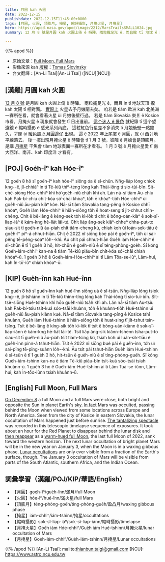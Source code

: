```yaml
---
title: 月圓 kah 火圓
date: 2022-12-15
publishdate: 2022-12-15T11:45:00+0800
tags: [月圓, 火圓, 頂膨月, 掩星, 縮時攝影, 月掩火星, 月掩星]
hero: https://apod.nasa.gov/apod/image/2212/MarsTrailsSMALL1024.jpg
summary: 12 月 8 號是月圓 kah 火圓上倚 ê 時陣，兩粒攏足光 ê，而且攏 tī 地球 ê 天空看起來，in 攏 tī 太陽 ê 相對面。

---
```


{{% apod %}}

- 原始文章：[Full Moon, Full Mars](https://apod.nasa.gov/apod/ap221215.html)
- 影像來源 kah [版權][copyright]：[Tomas Slovinsky](https://slovinsky.art/#about)
- 台文翻譯：[An-Li Tsai][An-Li Tsai] ([NCU][NCU])

## [漢羅] 月圓 kah 火圓
[12 月 8 號][On December 8] 是月圓 kah 火圓上倚 ê 時陣。
兩粒攏足光 ê，而且 in tī 地球天頂 攏 kah 太陽 tī 相對面。
[實際上][In fact] 火星去予月娘閘去矣。
咱若是 tiàm 歐洲 kah 北美洲一寡所在看，就會看著火星 ùi 月娘後壁行過。
若是 tiàm Slovakia 東爿 ê Kosice 市看，月掩火星 ê 現象就會發生 tī 日出進前。
[這个迷人 ê 景色][The tantalizing spectacle] 就紀錄 tī 這个望遠鏡 ê 縮時攝影 ê 感光系列內底。
這粒紅色行星差不多消失 tī 月娘後壁一點鐘久，才閣 ùi [暖色調 ê 月圓邊仔][warm-hued full Moon t] [出現][then reappear t]。
這 ê 2022 年上尾擺 ê 月圓，就 ùi 西爿地平線落去。
後一擺出現月掩火星 ê 時陣會 tī 1 月 3 號，彼陣 ê 月娘會是頂膨月。
是講 [月掩星][Lunar occultations] 干焦會 tiàm 地球表面一寡所在才看有。
1 月 3 號 ê 月掩火星愛 tī 南大西洋、南非、kah 印度洋 才看有。

## [POJ] Goe̍h-îⁿ kah Hóe-îⁿ
12 goe̍h 8 hō sī goe̍h-îⁿ kah hóe-îⁿ siōng óa ê sî-chūn.
Nn̄g-lia̍p lóng chiok kng--ê, jî-chhiáⁿ in tī Tē-kiû thiⁿ-téng lóng kah Thài-iông tī sio-tùi-bīn.
Si̍t-chè-siōng Hóe-chhiⁿ khì hō͘ goe̍h-niû cha̍h khì ah.
Lán nā-sī tiàm Au-chiu kah Pak-bí-chiu chi̍t-kóa só͘-chāi khòaⁿ, to̍h ē khòaⁿ-tio̍h Hóe-chhiⁿ ùi goe̍h-niû āu-piah kiâⁿ kòe.
Nā-sī tiàm Slovakia tang-pêng ê Kosice chhī khòaⁿ, Goe̍h iám Hóe-chhiⁿ ê hiān-siōng to̍h ē hoat-seng tī ji̍t-chhut chìn-chêng.
Chit ê bê-lâng ê kéng-sek to̍h kì-lo̍k tī chit ê bōng-oán-kiàⁿ ê sok-sî-liap-iáⁿ ê kám-kng hē-lia̍t lāi-té.
Chit lia̍p âng-sek kiâⁿ-chheⁿ chha-put-to siau-sit tī goe̍h-niû āu-piah chi̍t tiám-cheng kú, chiah koh ùi loán-sek-tiāu ê goe̍h-îⁿ piⁿ-á chhut-hiān.
Chit ê 2022 nî siōng bóe pái ê goe̍h-îⁿ, to̍h ùi sai-pêng tē-pêng-sòaⁿ lo̍h--khì.
Āu chi̍t pái chhut-hiān Goe̍h iám Hóe-chhiⁿ ê sî-chūn ē tī 1 goe̍h 3 hō, hit-chūn ê goe̍h-niû ē sī téng-phòng-goe̍h.
Sī kóng Goe̍h-iám-chhiⁿ kan-na ē tiàm Tē-kiû piáu-bīn chi̍t-kóa só͘-chāi chiah khòaⁿ-ū.
1 goe̍h 3 hō ê Goe̍h-iám-Hóe-chhiⁿ ài tī Lâm Tōa-se-iûⁿ, Lâm-hui, kah Ìn-tō͘-iûⁿ chiah khòaⁿ-ū.

## [KIP] Gue̍h-înn kah Hué-înn
12 gue̍h 8 hō sī gue̍h-înn kah hué-înn siōng uá ê sî-tsūn.
Nn̄g-lia̍p lóng tsiok kng--ê, jî-tshiánn in tī Tē-kiû thinn-tíng lóng kah Thài-iông tī sio-tuì-bīn.
Si̍t-tsè-siōng Hué-tshinn khì hōo gue̍h-niû tsa̍h khì ah.
Lán nā-sī tiàm Au-tsiu kah Pak-bí-tsiu tsi̍t-kuá sóo-tsāi khuànn, to̍h ē khuànn-tio̍h Hué-tshinn uì gue̍h-niû āu-piah kiânn kuè.
Nā-sī tiàm Slovakia tang-pîng ê Kosice tshī khuànn, Gue̍h iám Hué-tshinn ê hiān-siōng to̍h ē huat-sing tī ji̍t-tshut tsìn-tsîng.
Tsit ê bê-lâng ê kíng-sik to̍h kì-lo̍k tī tsit ê bōng-uán-kiànn ê sok-sî-liap-iánn ê kám-kng hē-lia̍t lāi-té.
Tsit lia̍p âng-sik kiânn-tshenn tsha-put-to siau-sit tī gue̍h-niû āu-piah tsi̍t tiám-tsing kú, tsiah koh uì luán-sik-tiāu ê gue̍h-înn pinn-á tshut-hiān.
Tsit ê 2022 nî siōng bué pái ê gue̍h-înn, to̍h uì sai-pîng tē-pîng-suànn lo̍h--khì.
Āu tsi̍t pái tshut-hiān Gue̍h iám Hué-tshinn ê sî-tsūn ē tī 1 gue̍h 3 hō, hit-tsūn ê gue̍h-niû ē sī tíng-phòng-gue̍h.
Sī kóng Gue̍h-iám-tshinn kan-na ē tiàm Tē-kiû piáu-bīn tsi̍t-kuá sóo-tsāi tsiah khuànn-ū.
1 gue̍h 3 hō ê Gue̍h-iám-Hué-tshinn ài tī Lâm Tuā-se-iûnn, Lâm-hui, kah Ìn-tōo-iûnn tsiah khuànn-ū.

## [English] Full Moon, Full Mars
[On December 8][On December 8] a full Moon and a full Mars were close, both bright and opposite the Sun in planet Earth's sky.
[In fact][In fact] Mars was occulted, passing behind the Moon when viewed from some locations across Europe and North America.
Seen from the city of Kosice in eastern Slovakia, the lunar occultation of Mars happened just before sunrise.
[The tantalizing spectacle][The tantalizing spectacle] was recorded in this telescopic timelapse sequence of exposures.
It took about an hour for the Red Planet to disappear behind the lunar disk and [then reappear][then reappear e] as a [warm-hued full Moon][warm-hued full Moon e], the last full Moon of 2022, sank toward the western horizon.
The next lunar occultation of bright planet Mars will be in the new year on January 3, when the Moon is in a waxing gibbous phase.
[Lunar occultations][Lunar occultations] are only ever visible from a fraction of the Earth's surface, though.
The January 3 occultation of Mars will be visible from parts of the South Atlantic, southern Africa, and the Indian Ocean.
    
## 詞彙學習（漢羅/POJ/KIP/華語/English）
- 【月圓】goe̍h-îⁿ/gue̍h-înn/滿月/full Moon
- 【火圓】hóe-îⁿ/hué-înn/滿火星/full Mars
- 【頂膨月】téng-phòng-goe̍h/tíng-phòng-gue̍h/盈凸月/waxing gibbous phase
- 【掩星】iám-chhiⁿ/iám-tshinn/掩星/occultations
- 【縮時攝影】sok-sî-liap-iáⁿ/sok-sî-liap-iánn/縮時攝影/timelapse
- 【月掩火星】Goe̍h iám Hóe-chhiⁿ/Gue̍h iám Hué-tshinn/月掩火星/lunar occultation of Mars
- 【月掩星】Goe̍h-iám-chhiⁿ/Gue̍h-iám-tshinn/月掩星/Lunar occultations


{{% /apod %}}
[An-Li Tsai]: mailto:thianbun.taigi@gmail.com
[NCU]: https://www.astro.ncu.edu.tw

[copyright]: https://apod.nasa.gov/apod/fap/lib/about_apod.html#srapply
[License]: https://creativecommons.org/licenses/by/2.0/

[On December 8]:https://earthsky.org/tonight/moon-occults-mars-on-december-7-and-8-2022/
[In fact]:https://solarsystem.nasa.gov/skywatching/whats-up/
[The tantalizing spectacle]:https://www.facebook.com/media/set/?set=a.161935956534990&type=3
[then reappear e]:https://apod.nasa.gov/apod/ap221209.html
[then reappear t]:https://apod.tw/daily/20221209/
[warm-hued full Moon e]:https://apod.nasa.gov/apod/ap220915.html
[warm-hued full Moon t]:https://apod.tw/daily/20220915/
[Lunar occultations]:http://www.lunar-occultations.com/iota/planets/mars.png


